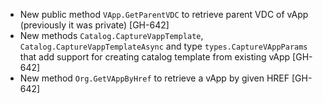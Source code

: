 * New public method `VApp.GetParentVDC` to retrieve parent VDC of vApp (previously it was private)
  [GH-642]
* New methods `Catalog.CaptureVappTemplate`, `Catalog.CaptureVappTemplateAsync` and type
  `types.CaptureVAppParams` that add support for creating catalog template from existing vApp
  [GH-642]
* New method `Org.GetVAppByHref` to retrieve a vApp by given HREF [GH-642]
